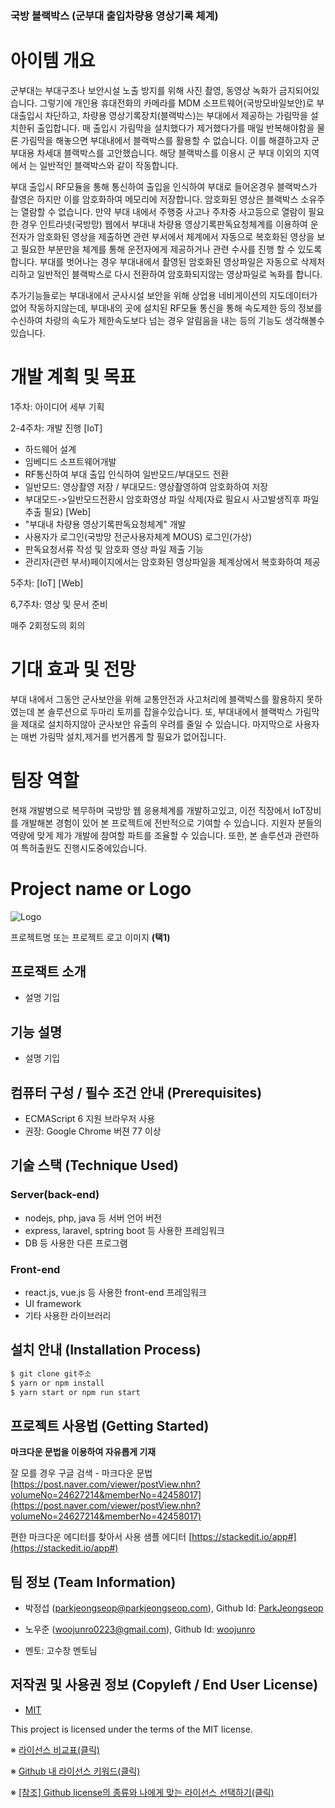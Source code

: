 ### 국방 블랙박스 (군부대 출입차량용 영상기록 체계)
# 아이템 개요
군부대는 부대구조나 보안시설 노출 방지를 위해 사진 촬영, 동영상 녹화가 금지되어있습니다. 그렇기에 개인용 휴대전화의 카메라를 MDM 소프트웨어(국방모바일보안)로 부대출입시 차단하고, 차량용 영상기록장치(블랙박스)는 부대에서 제공하는 가림막을 설치한뒤 출입합니다. 매 출입시 가림막을 설치했다가 제거했다가를 매일 반복해야함을 물론 가림막을 해놓으면 부대내에서 블랙박스를 활용할 수 없습니다. 이를 해결하고자 군부대용 차세대 블랙박스를 고안했습니다. 해당 블랙박스를 이용시 군 부대 이외의 지역에서 는 일반적인 블랙박스와 같이 작동합니다.

부대 출입시 RF모듈을 통해 통신하여 출입을 인식하여 부대로 들어온경우 블랙박스가 촬영은 하지만 이를 암호화하여 메모리에 저장합니다. 암호화된 영상은 블랙박스 소유주는 열람할 수 없습니다. 만약 부대 내에서 주행중 사고나 주차중 사고등으로 열람이 필요한 경우 인트라넷(국방망) 웹에서 부대내 차량용 영상기록판독요청체계를 이용하여 운전자가 암호화된 영상을 제출하면 관련 부서에서 체계에서 자동으로 복호화된 영상을 보고 필요한 부분만을 체계를 통해 운전자에게 제공하거나 관련 수사를 진행 할 수 있도록합니다.
부대를 벗어나는 경우 부대내에서 촬영된 암호화된 영상파일은 자동으로 삭제처리하고 일반적인 블랙박스로 다시 전환하여 암호화되지않는 영상파일로 녹화를 합니다.

추가기능들로는 부대내에서 군사시설 보안을 위해 상업용 네비게이션의 지도데이터가 없어 작동하지않는데, 부대내의 곳에 설치된 RF모듈 통신을 통해 속도제한 등의 정보를 수신하여 차량의 속도가 제한속도보다 넘는 경우 알림음을 내는 등의 기능도 생각해볼수 있습니다.

# 개발 계획 및 목표
1주차: 아이디어 세부 기획

2-4주차: 개발 진행
[IoT]
- 하드웨어 설계
- 임베디드 소프트웨어개발
- RF통신하여 부대 출입 인식하여 일반모드/부대모드 전환
- 일반모드: 영상촬영 저장 / 부대모드: 영상촬영하여 암호화하여 저장
- 부대모드->일반모드전환시 암호화영상 파일 삭제(자료 필요시 사고발생직후 파일 추출 필요)
[Web]
- "부대내 차량용 영상기록판독요청체계" 개발
- 사용자가 로그인(국방망 전군사용자체계 MOUS) 로그인(가상)
- 판독요청서류 작성 및 암호화 영상 파일 제출 기능
- 관리자(관련 부서)페이지에서는 암호화된 영상파일을 체계상에서 복호화하여 제공

5주차:
[IoT]
[Web]

6,7주차: 영상 및 문서 준비

매주 2회정도의 회의

# 기대 효과 및 전망
부대 내에서 그동안 군사보안을 위해 교통안전과 사고처리에 블랙박스를 활용하지 못하였는데 본 솔루션으로 두마리 토끼를 잡을수있습니다. 또, 부대내에서 블랙박스 가림막을 제대로 설치하지않아 군사보안 유출의 우려를 줄일 수 있습니다. 마지막으로 사용자는 매번 가림막 설치,제거를 번거롭게 할 필요가 없어집니다.

# 팀장 역할
현재 개발병으로 복무하며 국방망 웹 응용체계를 개발하고있고, 이전 직장에서 IoT장비를 개발해본 경험이 있어 본 프로젝트에 전반적으로 기여할 수 있습니다. 지원자 분들의 역량에 맞게 제가 개발에 참여할 파트를 조율할 수 있습니다. 또한, 본 솔루션과 관련하여 특허출원도 진행시도중에있습니다.



# Project name or Logo
![Logo](https://logosbynick.com/wp-content/uploads/2018/03/final-logo-example.png)

프로젝트명 또는 프로젝트 로고 이미지 **(택1)**

## 프로잭트 소개
- 설명 기입


## 기능 설명
 - 설명 기입

## 컴퓨터 구성 / 필수 조건 안내 (Prerequisites)
* ECMAScript 6 지원 브라우저 사용
* 권장: Google Chrome 버젼 77 이상

## 기술 스택 (Technique Used) 
### Server(back-end)
 -  nodejs, php, java 등 서버 언어 버전 
 - express, laravel, sptring boot 등 사용한 프레임워크 
 - DB 등 사용한 다른 프로그램 
 
### Front-end
 -  react.js, vue.js 등 사용한 front-end 프레임워크 
 -  UI framework
 - 기타 사용한 라이브러리

## 설치 안내 (Installation Process)
```bash
$ git clone git주소
$ yarn or npm install
$ yarn start or npm run start
```

## 프로젝트 사용법 (Getting Started)
**마크다운 문법을 이용하여 자유롭게 기재**

잘 모를 경우
구글 검색 - 마크다운 문법
[https://post.naver.com/viewer/postView.nhn?volumeNo=24627214&memberNo=42458017](https://post.naver.com/viewer/postView.nhn?volumeNo=24627214&memberNo=42458017)

 편한 마크다운 에디터를 찾아서 사용
 샘플 에디터 [https://stackedit.io/app#](https://stackedit.io/app#)
 
## 팀 정보 (Team Information)
- 박정섭 (parkjeongseop@parkjeongseop.com), Github Id: [ParkJeongseop](https://github.com/ParkJeongseop)
- 노우준 (woojunro0223@gmail.com), Github Id: [woojunro](https://github.com/woojunro)

- 멘토: 고수창 멘토님

## 저작권 및 사용권 정보 (Copyleft / End User License)
 * [MIT](https://github.com/osam2020-WEB/Sample-ProjectName-TeamName/blob/master/license.md)

This project is licensed under the terms of the MIT license.

※ [라이선스 비교표(클릭)](https://olis.or.kr/license/compareGuide.do)

※ [Github 내 라이선스 키워드(클릭)](https://docs.github.com/en/github/creating-cloning-and-archiving-repositories/creating-a-repository-on-github/licensing-a-repository)

※ [\[참조\] Github license의 종류와 나에게 맞는 라이선스 선택하기(클릭)](https://flyingsquirrel.medium.com/github-license%EC%9D%98-%EC%A2%85%EB%A5%98%EC%99%80-%EB%82%98%EC%97%90%EA%B2%8C-%EB%A7%9E%EB%8A%94-%EB%9D%BC%EC%9D%B4%EC%84%A0%EC%8A%A4-%EC%84%A0%ED%83%9D%ED%95%98%EA%B8%B0-ae29925e8ff4)